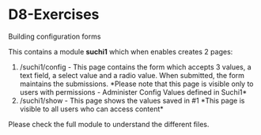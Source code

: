 # D8-Exercises

Building configuration forms

This contains a module <strong>suchi1</strong> which when enables creates 2 pages:

<ol>
<li>
/suchi1/config - This page contains the form which accepts 3 values, a text field, a select value and a radio value. When submitted, the form maintains the submissions. *Please note that this page is visible only to users with permissions - Administer Config Values defined in Suchi1*
</li>
<li>
/suchi1/show - This page shows the values saved in #1 *This page is visible to all users who can access content*
</li>
</ol>

Please check the full module to understand the different files.